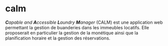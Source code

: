 # calm
***C**apable and **A**ccessible **L**aundry **M**anager* (CALM) est une application web permettant la gestion de buanderies dans les immeubles locatifs. Elle proposerait en particulier la gestion de la monétique ainsi que la planification horaire et la gestion des réservations. 
